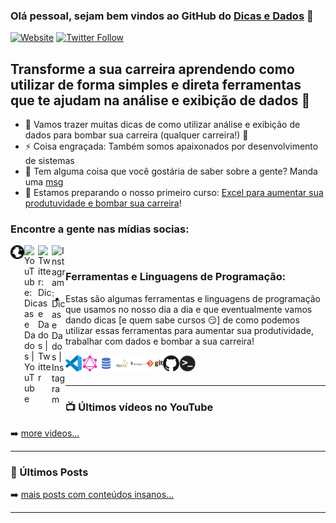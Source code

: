 ### Olá pessoal, sejam bem vindos ao GitHub do [Dicas e Dados][website] 👋

[![Website](https://img.shields.io/website?label=DicaseDados.com.br&style=for-the-badge&url=https%3A%2F%2Fwww.dicasedados.com.br)][website]
[![Twitter Follow](https://img.shields.io/twitter/follow/dicas_e_dados?color=1DA1F2&logo=twitter&style=for-the-badge)][seguir_twitter]

## Transforme a sua carreira aprendendo como utilizar de forma simples e direta ferramentas que te ajudam na análise e exibição de dados 🚀

- 🌱 Vamos trazer muitas dicas de como utilizar análise e exibição de dados para bombar sua carreira (qualquer carreira!) 🤣
- ⚡ Coisa engraçada: Também somos apaixonados por desenvolvimento de sistemas
- 👯 Tem alguma coisa que você gostária de saber sobre a gente? Manda uma [msg][web_site_contato]
- 🔭 Estamos preparando o nosso primeiro curso: [Excel para aumentar sua produtuvidade e bombar sua carreira][curso_de_excel]!

### Encontre a gente nas mídias socias:

[<img align="left" alt="www.DicaseDados.com.br" width="22px" src="https://raw.githubusercontent.com/iconic/open-iconic/master/svg/globe.svg" />][website]
[<img align="left" alt="YouTube: Dicas e Dados | YouTube" width="22px" src="https://cdn.jsdelivr.net/npm/simple-icons@v3/icons/youtube.svg" />][youtube]
[<img align="left" alt="Twitter: Dicas e Dados | Twitter" width="22px" src="https://cdn.jsdelivr.net/npm/simple-icons@v3/icons/twitter.svg" />][twitter]
[<img align="left" alt="Instagram: Dicas e Dados | Instagram" width="22px" src="https://cdn.jsdelivr.net/npm/simple-icons@v3/icons/instagram.svg" />][instagram]

<br />

### Ferramentas e Linguagens de Programação:
- Estas são algumas ferramentas e linguagens de programação que usamos no nosso dia a dia e que eventualmente vamos dando dicas [e quem sabe cursos 😏] de como podemos utilizar essas ferramentas para aumentar sua produtividade, trabalhar com dados e bombar a sua carreira!

[<img align="left" alt="Visual Studio Code" width="26px" src="https://raw.githubusercontent.com/github/explore/80688e429a7d4ef2fca1e82350fe8e3517d3494d/topics/visual-studio-code/visual-studio-code.png" />][website]

[<img align="left" alt="GraphQL" width="26px" src="https://raw.githubusercontent.com/github/explore/80688e429a7d4ef2fca1e82350fe8e3517d3494d/topics/graphql/graphql.png" />][website]

[<img align="left" alt="SQL" width="26px" src="https://raw.githubusercontent.com/github/explore/80688e429a7d4ef2fca1e82350fe8e3517d3494d/topics/sql/sql.png" />][website]

[<img align="left" alt="MySQL" width="26px" src="https://raw.githubusercontent.com/github/explore/80688e429a7d4ef2fca1e82350fe8e3517d3494d/topics/mysql/mysql.png" />][website]

[<img align="left" alt="MongoDB" width="26px" src="https://raw.githubusercontent.com/github/explore/80688e429a7d4ef2fca1e82350fe8e3517d3494d/topics/mongodb/mongodb.png" />][website]

[<img align="left" alt="Git" width="26px" src="https://raw.githubusercontent.com/github/explore/80688e429a7d4ef2fca1e82350fe8e3517d3494d/topics/git/git.png" />][website]

[<img align="left" alt="GitHub" width="26px" src="https://raw.githubusercontent.com/github/explore/78df643247d429f6cc873026c0622819ad797942/topics/github/github.png" />][website]

[<img align="left" alt="Terminal" width="26px" src="https://raw.githubusercontent.com/github/explore/80688e429a7d4ef2fca1e82350fe8e3517d3494d/topics/terminal/terminal.png" />][website]

<br />
<br />

---

### 📺 Últimos vídeos no YouTube

<!-- YOUTUBE:START -->
<!-- YOUTUBE:END -->

➡️ [more videos...][youtube]

---

### 📕 Últimos Posts

<!-- BLOG-POST-LIST:START -->
<!-- BLOG-POST-LIST:END -->

➡️ [mais posts com conteúdos insanos...][web_site_blog]

---

[website]: https://www.dicasedados.com.br/
[web_site_blog]: https://www.dicasedados.com.br/blog/
[curso_de_excel]: https://www.dicasedados.com.br/excel/
[web_site_contato]: https://www.dicasedados.com.br/contato/
[twitter]: https://twitter.com/dicas_e_dados
[seguir_twitter]: [(https://twitter.com/intent/follow?original_referer=https%3A%2F%2Fgithub.com%2Fdicas_e_dados&screen_name=dicas_e_dados)]
[youtube]: https://www.youtube.com/channel/UC3VJqrAf_ZSWaRie-PyxC9A
[instagram]: https://instagram.com/dicasedados